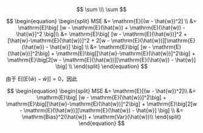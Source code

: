 $$
\sum \\\
\sum
$$


$$
\begin{equation}
\begin{split}
MSE
 &= \mathrm{E}[(w - \hat{w})^2] \\
 &= \mathrm{E}\big[ [w - \mathrm{E}(\hat{w}) + \mathrm{E}(\hat{w}) - \hat{w}]^2 \big]\\
 &= \mathrm{E}\big[ [w - \mathrm{E}(\hat{w})]^2 + [\hat{w}-\mathrm{E}(\hat{w})]^2 + 2[w - \mathrm{E}(\hat{w})][\mathrm{E}(\hat{w}) - \hat{w}] \big] \\
 &= \mathrm{E}\big[ [w - \mathrm{E}(\hat{w})]^2\big] + \mathrm{E}\big[[\hat{w}-\mathrm{E}(\hat{w})]^2\big] + \mathrm{E}\big[2[w - \mathrm{E}(\hat{w})][\mathrm{E}(\hat{w}) - \hat{w}] \big] \\
\end{split}
\end{equation}
$$

由于 $\mathrm{E}\big[[\mathrm{E}(\hat{w}) - \hat{w}] \big]=0$，因此

$$
\begin{equation}
\begin{split}
MSE
 &= \mathrm{E}[(w - \hat{w})^2]\\
 &= \mathrm{E}\big[ [w - \mathrm{E}(\hat{w})]^2\big] + \mathrm{E}\big[[\hat{w}-\mathrm{E}(\hat{w})]^2\big] + \mathrm{E}\big[2[w - \mathrm{E}(\hat{w})][\mathrm{E}(\hat{w}) - \hat{w}] \big] \\
  &= \mathrm{Bias}^2(\hat{w}) + \mathrm{Var}(\hat{w})\\
\end{split}
\end{equation}
$$


